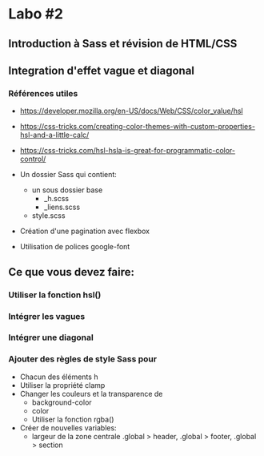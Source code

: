 # Labo #2
## Introduction à Sass et révision de HTML/CSS
## Integration d'effet vague et diagonal

### Références utiles

- https://developer.mozilla.org/en-US/docs/Web/CSS/color_value/hsl
- https://css-tricks.com/creating-color-themes-with-custom-properties-hsl-and-a-little-calc/
- https://css-tricks.com/hsl-hsla-is-great-for-programmatic-color-control/


- Un dossier Sass qui contient:
    - un sous dossier base
      - _h.scss
      - _liens.scss
    - style.scss
- Création d'une pagination avec flexbox
- Utilisation de polices google-font

## Ce que vous devez faire:

### Utiliser la fonction hsl()
### Intégrer les vagues
### Intégrer une diagonal

### Ajouter des règles de style Sass pour
  - Chacun des éléments h
  - Utiliser la propriété clamp
  - Changer les couleurs et la transparence de 
    - background-color
    - color
    - Utiliser  la fonction rgba()
  - Créer de nouvelles variables:
    - largeur de la zone centrale .global > header, .global > footer, .global > section
  